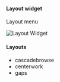 #### Layout widget

Layout menu

![Layout Widget](http://i5.5cm.ru/i/F8lj.png)

#### Layouts

- cascadebrowse
- centerwork
- gaps
